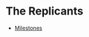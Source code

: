 # The Replicants

- [Milestones](https://github.com/thereplicants/thereplicants/milestones?direction=asc&sort=due_date&state=open)
